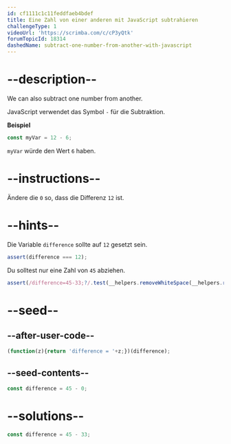 ```yaml
---
id: cf1111c1c11feddfaeb4bdef
title: Eine Zahl von einer anderen mit JavaScript subtrahieren
challengeType: 1
videoUrl: 'https://scrimba.com/c/cP3yQtk'
forumTopicId: 18314
dashedName: subtract-one-number-from-another-with-javascript
---
```


# --description--

We can also subtract one number from another.

JavaScript verwendet das Symbol `-` für die Subtraktion.

**Beispiel**

```js
const myVar = 12 - 6;
```

`myVar` würde den Wert `6` haben.
# --instructions--

Ändere die `0` so, dass die Differenz `12` ist.

# --hints--

Die Variable `difference` sollte auf `12` gesetzt sein.

```js
assert(difference === 12);
```

Du solltest nur eine Zahl von `45` abziehen.

```js
assert(/difference=45-33;?/.test(__helpers.removeWhiteSpace(__helpers.removeJSComments(code))));
```

# --seed--

## --after-user-code--

```js
(function(z){return 'difference = '+z;})(difference);
```

## --seed-contents--

```js
const difference = 45 - 0;
```

# --solutions--

```js
const difference = 45 - 33;
```

